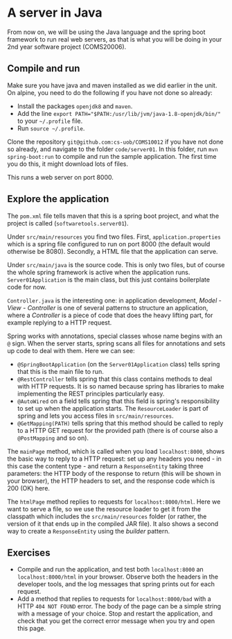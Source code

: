 # A server in Java

From now on, we will be using the Java language and the spring boot framework to run real web servers, as that is what you will be doing in your 2nd year software project (COMS20006).

## Compile and run

Make sure you have java and maven installed as we did earlier in the unit. On alpine, you need to do the following if you have not done so already:

  - Install the packages `openjdk8` and `maven`.
  - Add the line `export PATH="$PATH:/usr/lib/jvm/java-1.8-openjdk/bin/"` to your `~/.profile` file.
  - Run `source ~/.profile`.

Clone the repository `git@github.com:cs-uob/COMS10012` if you have not done so already, and navigate to the folder `code/server01`. In this folder, run `mvn spring-boot:run` to compile and run the sample application. The first time you do this, it might download lots of files.

This runs a web server on port 8000.

## Explore the application

The `pom.xml` file tells maven that this is a spring boot project, and what the project is called (`softwaretools.server01`).

Under `src/main/resources` you find two files. First, `application.properties` which is a spring file configured to run on port 8000 (the default would otherwise be 8080). Secondly, a HTML file that the application can serve.

Under `src/main/java` is the source code. This is only two files, but of course the whole spring framework is active when the application runs. `Server01Application` is the main class, but this just contains boilerplate code for now.

`Controller.java` is the interesting one: in application development, _Model - View - Controller_ is one of several patterns to structure an application, where a _Controller_ is a piece of code that does the heavy lifting part, for example replying to a HTTP request.

Spring works with annotations, special classes whose name begins with an `@` sign. When the server starts, spring scans all files for annotations and sets up code to deal with them. Here we can see:

  - `@SpringBootApplication` (on the `Server01Application` class) tells spring that this is the main file to run.
  - `@RestController` tells spring that this class contains methods to deal with HTTP requests. It is so named because spring has libraries to make implementing the REST principles particularly easy.
  - `@AutoWired` on a field tells spring that this field is spring's responsibility to set up when the application starts. The `ResourceLoader` is part of spring and lets you access files in `src/main/resources`.
  - `@GetMapping(PATH)` tells spring that this method should be called to reply to a HTTP GET request for the provided path (there is of course also a `@PostMapping` and so on).

The `mainPage` method, which is called when you load `localhost:8000`, shows the basic way to reply to a HTTP request: set up any headers you need - in this case the content type - and return a `ResponseEntity` taking three parameters: the HTTP body of the response to return (this will be shown in your browser), the HTTP headers to set, and the response code which is 200 (OK) here.

The `htmlPage` method replies to requests for `localhost:8000/html`. Here we want to serve a file, so we use the resource loader to get it from the classpath which includes the `src/main/resources` folder (or rather, the version of it that ends up in the compiled JAR file). It also shows a second way to create a `ResponseEntity` using the _builder_ pattern.

## Exercises

  - Compile and run the application, and test both `localhost:8000` an `localhost:8000/html` in your browser. Observe both the headers in the developer tools, and the log messages that spring prints out for each request.
  - Add a method that replies to requests for `localhost:8000/bad` with a HTTP `404 NOT FOUND` error. The body of the page can be a simple string with a message of your choice. Stop and restart the application, and check that you get the correct error message when you try and open this page.
